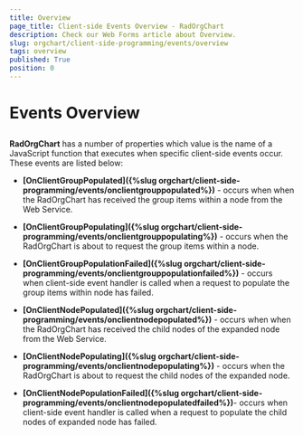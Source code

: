 ```yaml
---
title: Overview
page_title: Client-side Events Overview - RadOrgChart
description: Check our Web Forms article about Overview.
slug: orgchart/client-side-programming/events/overview
tags: overview
published: True
position: 0
---
```


# Events Overview



## 

__RadOrgChart__ has a number of properties which value is the name of a JavaScript function that executes when specific client-side events occur. These events are listed below:

* __[OnClientGroupPopulated]({%slug orgchart/client-side-programming/events/onclientgrouppopulated%})__ - occurs when when the RadOrgChart has received the group items within a node from the Web Service.

* __[OnClientGroupPopulating]({%slug orgchart/client-side-programming/events/onclientgrouppopulating%})__ - occurs when the RadOrgChart is about to request the group items within a node.

* __[OnClientGroupPopulationFailed]({%slug orgchart/client-side-programming/events/onclientgrouppopulationfailed%})__ - occurs when client-side event handler is called when a request to populate the group items within node has failed.

* __[OnClientNodePopulated]({%slug orgchart/client-side-programming/events/onclientnodepopulated%})__ - occurs when when the RadOrgChart has received the child nodes of the expanded node from the Web Service.

* __[OnClientNodePopulating]({%slug orgchart/client-side-programming/events/onclientnodepopulating%})__ - occurs when the RadOrgChart is about to request the child nodes of the expanded node.

* __[OnClientNodePopulationFailed]({%slug orgchart/client-side-programming/events/onclientnodepopulatedfailed%})__- occurs when client-side event handler is called when a request to populate the child nodes of expanded node has failed.
